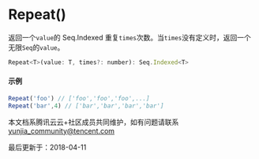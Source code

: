 # Repeat()

返回一个`value`的 Seq.Indexed 重复`times`次数。当`times`没有定义时，返回一个无限`Seq`的`value`。

```javascript
Repeat<T>(value: T, times?: number): Seq.Indexed<T>
```

#### 示例

```javascript
Repeat('foo') // ['foo','foo','foo',...]
Repeat('bar',4) // ['bar','bar','bar','bar']
```

本文档系腾讯云云+社区成员共同维护，如有问题请联系 yunjia_community@tencent.com

最后更新于：2018-04-11